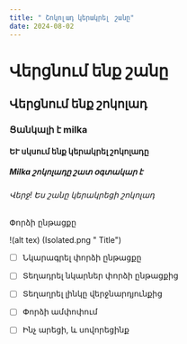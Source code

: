 ```yaml
---
title: " Շոկոլադ կերակրել շանը"
date: 2024-08-02
---
```


# Վերցնում ենք շանը
## Վերցնում ենք շոկոլադ
### Ցանկալի է milka
####  ԵՒ սկսում ենք կերակրել շոկոլադը
##### Milka շոկոլադը շատ օգտակար է 
###### Վերջ! Ես շանը կերակրեցի շոկոլադ

Փորձի ընթացքը

!(alt tex) (Isolated.png " Title")


- [ ] Նկարագրել փորձի ընթացքը
- [ ]  Տեղադրել նկարներ փորձի ընթացքից
- [ ] Տեղաղրել լինկը վերջնարդյունքից
- [ ]  Փորձի ամփոփում
- [ ]  Ինչ արեցի, և սովորեցինք



